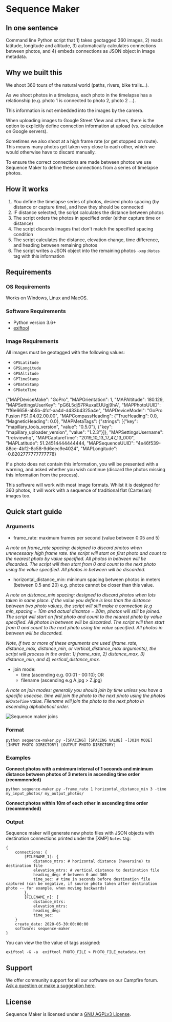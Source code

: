 # Sequence Maker

## In one sentence

Command line Python script that 1) takes geotagged 360 images, 2) reads latitude, longitude and altitude, 3) automatically calculates connections between photos, and 4) embeds connections as JSON object in image metadata.

## Why we built this

We shoot 360 tours of the natural world (paths, rivers, bike trails...).

As we shoot photos in a timelapse, each photo in the timelapse has a relationship (e.g. photo 1 is connected to photo 2, photo 2 ...).

This information is not embedded into the images by the camera.

When uploading images to Google Street View and others, there is the option to explicitly define connection information at upload (vs. calculation on Google servers).

Sometimes we also shoot at a high frame rate (or get stopped on route). This means many photos get taken very close to each other, which we would otherwise have to discard manually.

To ensure the correct connections are made between photos we use Sequence Maker to define these connections from a series of timelapse photos. 

## How it works

1. You define the timelapse series of photos, desired photo spacing (by distance or capture time), and how they should be connected
2. IF distance selected, the script calculates the distance between photos
3. The script orders the photos in specified order (either capture time or distance)
4. The script discards images that don't match the specified spacing condition
5. The script calculates the distance, elevation change, time difference, and heading between remaining photos
6. The script writes a JSON object into the remaining photos `-xmp:Notes` tag with this information
 
## Requirements

### OS Requirements

Works on Windows, Linux and MacOS.

### Software Requirements

* Python version 3.6+
* [exiftool](https://exiftool.org/)

### Image Requirements

All images must be geotagged with the following values:

* `GPSLatitude`
* `GPSLongitude`
* `GPSAltitude`
* `GPTimeStamp`
* `GPDateStamp`
* `GPDateTime`

{"MAPDeviceMake": "GoPro", "MAPOrientation": 1, "MAPAltitude": 180.129, "MAPSettingsUserKey": "pG6L5dj57PAuxaEUUgj9hA", "MAPPhotoUUID": "ff6e6658-ab5b-4fcf-aa4d-d433b4325a4e", "MAPDeviceModel": "GoPro Fusion FS1.04.02.00.00", "MAPCompassHeading": {"TrueHeading": 0.0, "MagneticHeading": 0.0}, "MAPMetaTags": {"strings": [{"key": "mapillary_tools_version", "value": "0.5.0"}, {"key": "mapillary_uploader_version", "value": "1.2.3"}]}, "MAPSettingsUsername": "trekviewhq", "MAPCaptureTime": "2019_10_13_17_47_13_000", "MAPLatitude": 51.24514444444444, "MAPSequenceUUID": "4e46f539-88ce-4bf2-8c58-9d6eec9e4024", "MAPLongitude": -0.8202777777777778}

If a photo does not contain this information, you will be presented with a warning, and asked whether you wish continue (discard the photos missing this information from the process).

This software will work with most image formats. Whilst it is designed for 360 photos, it will work with a sequence of traditional flat (Cartesian) images too.

## Quick start guide

### Arguments

* frame_rate: maximum frames per second (value between 0.05 and 5)

_A note on frame_rate spacing:  designed to discard photos when unnecessary high frame rate. the script will start on first photo and count to the nearest photo by value specified. All photos in between will be discarded. The script will then start from 0 and count to the next photo using the value specified. All photos in between will be discarded._

* horizontal_distance_min: minimum spacing between photos in meters (between 0.5 and 20) e.g. photos cannot be closer than this value.

_A note on distance_min spacing: designed to discard photos when lots taken in same place. if the value you define is less than the distance between two photo values, the script will still make a connection (e.g min_spacing = 10m and actual disantce = 20m, photos will still be joined. The script will start on first photo and count to the nearest photo by value specified. All photos in between will be discarded. The script will then start from 0 and count to the next photo using the value specified. All photos in between will be discarded._

_Note, if two or more of these arguments are used (frame_rate, distance_max, distance_min, or vertical_distance_max arguments), the script will process in the order: 1) frame_rate, 2) distance_max, 3) distance_min, and 4) vertical_distance_max._

* join mode:
	- time (ascending e.g. 00:01 - 00:10); OR
	- filename (ascending e.g A.jpg > Z.jpg)

_A note on join modes: generally you should join by time unless you have a specific usecase. time will join the photo to the next photo using the photos `GPDateTime` value. Filename will join the photo to the next photo in ascending alphabetical order._

![Sequence maker joins](/sequence-maker-diagram.png)

### Format

```
python sequence-maker.py -[SPACING] [SPACING VALUE] -[JOIN MODE] [INPUT PHOTO DIRECTORY] [OUTPUT PHOTO DIRECTORY]
```

### Examples

**Connect photos with a minimum interval of 1 seconds and minimum distance between photos of 3 meters in ascending time order (recommended)**

```
python sequence-maker.py -frame_rate 1 horizontal_distance_min 3 -time my_input_photos/ my_output_photos/
````

**Connect photos within 10m of each other in ascending time order (recommended)**

### Output

Sequence maker will generate new photo files with JSON objects with destination connections printed under the [XMP] `Notes` tag:

```
{
	connections: {
		[FILENAME_1]: {
			distance_mtrs: # horizontal distance (haversine) to destination file
			elevation_mtrs: # vertical distance to destination file
			heading_deg: # between 0 and 360
			time_sec: # time in seconds before destination file captured (can be negative, if source photo taken after destination photo -- for example, when moving backwards)
		},
		[FILENAME_n]: {
			distance_mtrs:
			elevation_mtrs:
			heading_deg:
			time_sec: 
	}
	create_date: 2020-05-30:00:00:00
	software: sequence-maker
}

```

You can view the the value of tags assigned:

```
exiftool -G -a  exiftool PHOTO_FILE > PHOTO_FILE_metadata.txt
```

## Support 

We offer community support for all our software on our Campfire forum. [Ask a question or make a suggestion here](https://campfire.trekview.org/c/support/8).

## License

Sequence Maker is licensed under a [GNU AGPLv3 License](https://github.com/trek-view/sequence-maker/blob/master/LICENSE.txt).